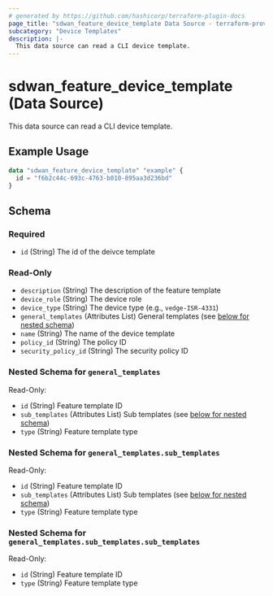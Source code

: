 ```yaml
---
# generated by https://github.com/hashicorp/terraform-plugin-docs
page_title: "sdwan_feature_device_template Data Source - terraform-provider-sdwan"
subcategory: "Device Templates"
description: |-
  This data source can read a CLI device template.
---
```


# sdwan_feature_device_template (Data Source)

This data source can read a CLI device template.

## Example Usage

```terraform
data "sdwan_feature_device_template" "example" {
  id = "f6b2c44c-693c-4763-b010-895aa3d236bd"
}
```

<!-- schema generated by tfplugindocs -->
## Schema

### Required

- `id` (String) The id of the deivce template

### Read-Only

- `description` (String) The description of the feature template
- `device_role` (String) The device role
- `device_type` (String) The device type (e.g., `vedge-ISR-4331`)
- `general_templates` (Attributes List) General templates (see [below for nested schema](#nestedatt--general_templates))
- `name` (String) The name of the device template
- `policy_id` (String) The policy ID
- `security_policy_id` (String) The security policy ID

<a id="nestedatt--general_templates"></a>
### Nested Schema for `general_templates`

Read-Only:

- `id` (String) Feature template ID
- `sub_templates` (Attributes List) Sub templates (see [below for nested schema](#nestedatt--general_templates--sub_templates))
- `type` (String) Feature template type

<a id="nestedatt--general_templates--sub_templates"></a>
### Nested Schema for `general_templates.sub_templates`

Read-Only:

- `id` (String) Feature template ID
- `sub_templates` (Attributes List) Sub templates (see [below for nested schema](#nestedatt--general_templates--sub_templates--sub_templates))
- `type` (String) Feature template type

<a id="nestedatt--general_templates--sub_templates--sub_templates"></a>
### Nested Schema for `general_templates.sub_templates.sub_templates`

Read-Only:

- `id` (String) Feature template ID
- `type` (String) Feature template type


